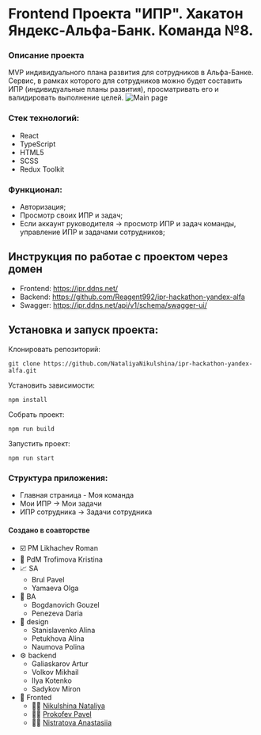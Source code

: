# Frontend Проекта "ИПР". Хакатон Яндекс-Альфа-Банк. Команда №8.

### Описание проекта
MVP индивидуального плана развития для сотрудников в Альфа-Банке. Сервис, в рамках которого для сотрудников можно будет
составить ИПР (индивидуальные планы развития), просматривать его и валидировать выполнение
целей. 
![Main page](./docs/pics/main_page.png)

### Стек технологий:
- React
- TypeScript
- HTML5
- SCSS
- Redux Toolkit

### Функционал:
- Авторизация;
- Просмотр своих ИПР и задач;
- Если аккаунт руководителя -> просмотр ИПР и задач команды, управление ИПР и задачами сотрудников;

## Инструкция по работае с проектом через домен
- Frontend: https://ipr.ddns.net/
- Backend: https://github.com/Reagent992/ipr-hackathon-yandex-alfa
- Swagger: https://ipr.ddns.net/api/v1/schema/swagger-ui/

## Установка и запуск проекта:

Клонировать репозиторий:

    git clone https://github.com/NataliyaNikulshina/ipr-hackathon-yandex-alfa.git

Установить зависимости:

    npm install

Собрать проект:

    npm run build

Запустить проект:

    npm run start

### Структура приложения:
- Главная страница - Моя команда
- Мои ИПР -> Мои задачи
- ИПР сотрудника -> Задачи сотрудника


#### Создано в соавторстве
- ☑️ PM Likhachev Roman	
- 🛵 PdM Trofimova Kristina	
- 📈 SA
  - Brul Pavel	
  - Yamaeva Olga
- 🎯 BA
  - Bogdanovich Gouzel
  - Penezeva Daria
- 🎨 design
  - Stanislavenko Alina	
  - Petukhova Alina	
  - Naumova Polina	
- ⚙️ backend
  - Galiaskarov Artur
  - Volkov Mikhail	
  - Ilya Kotenko	
  - Sadykov Miron	
- 🔨 Fronted
  - 👨‍💻 [Nikulshina Nataliya](https://github.com/NataliyaNikulshina)
  - 👨‍💻 [Prokofev Pavel](https://github.com/Pavel-Prokofev)
  - 👨‍💻 [Nistratova Anastasiia](https://github.com/Anastasiia-Nist)
